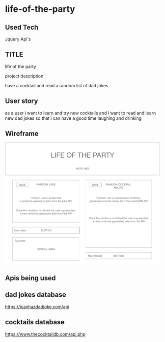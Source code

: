 # life-of-the-party


## Used Tech
Jquery
Api's


## TITLE

life of the party

project description

have a cocktail and read a random list of dad jokes


## User story

as a user
i want to learn and try new cocktails
and i want to read and learn new dad jokes 
so that i can have a good time laughing and drinking

## Wireframe

![the wireframe for the project](https://github.com/ScottLRay/life-of-the-party/blob/main/assest/img/Cocktail%20Gen.jpg)



## Apis being used
## dad jokes database
https://icanhazdadjoke.com/api

## cocktails database
https://www.thecocktaildb.com/api.php
